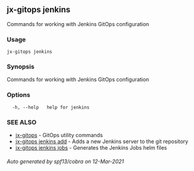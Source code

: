 ## jx-gitops jenkins

Commands for working with Jenkins GitOps configuration

### Usage

```
jx-gitops jenkins
```

### Synopsis

Commands for working with Jenkins GitOps configuration

### Options

```
  -h, --help   help for jenkins
```

### SEE ALSO

* [jx-gitops](jx-gitops.md)	 - GitOps utility commands
* [jx-gitops jenkins add](jx-gitops_jenkins_add.md)	 - Adds a new Jenkins server to the git repository
* [jx-gitops jenkins jobs](jx-gitops_jenkins_jobs.md)	 - Generates the Jenkins Jobs helm files

###### Auto generated by spf13/cobra on 12-Mar-2021
